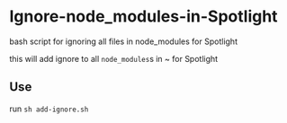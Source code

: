 # Ignore-node_modules-in-Spotlight
bash script for ignoring all files in node_modules for Spotlight

this will add ignore to all `node_modules`s in ~ for Spotlight

## Use
run `sh add-ignore.sh`
